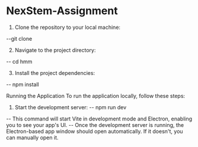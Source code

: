 ﻿# NexStem-Assignment

1. Clone the repository to your local machine:

 --git clone [<repository-url>](https://github.com/mohitsooonni/NexStem-Assignment.git)

 2. Navigate to the project directory:

-- cd hmm

3. Install the project dependencies:

-- npm install



Running the Application
To run the application locally, follow these steps:

1. Start the development server:
-- npm run dev
   
-- This command will start Vite in development mode and Electron, enabling you to see your app's UI.
-- Once the development server is running, the Electron-based app window should open automatically. If it doesn't, you can manually open it.







   
